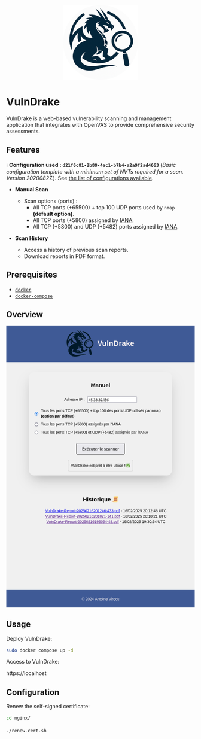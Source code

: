 <div align="center">
    <img src="assets/vulndrake-icon.png" alt="vulndrake-icon" width="200" height="200"/>
</div>

# VulnDrake

VulnDrake is a web-based vulnerability scanning and management application that integrates with OpenVAS to provide comprehensive security assessments.

## Features

ℹ️ **Configuration used : `d21f6c81-2b88-4ac1-b7b4-a2a9f2ad4663`** (*Basic configuration template with a minimum set of NVTs required for a scan. Version 20200827.*). See [the list of configurations available](https://github.com/greenbone/gvm-tools/blob/main/tests/scripts/get_scan_configs.xml).

- **Manual Scan**
    - Scan options (ports) :
        - All TCP ports (+65500) + top 100 UDP ports used by `nmap` **(default option)**.
        - All TCP ports (+5800) assigned by [IANA](https://www.iana.org).
        - All TCP (+5800) and UDP (+5482) ports assigned by [IANA](https://www.iana.org).

- **Scan History**
    - Access a history of previous scan reports.
    - Download reports in PDF format.

## Prerequisites

- [`docker`](https://docs.docker.com/engine/install/)
- [`docker-compose`](https://docs.docker.com/compose/install/linux/)

## Overview

![vulndrake](assets/vulndrake.png)

## Usage

Deploy VulnDrake:

```bash
sudo docker compose up -d
```

Access to VulnDrake:

https://localhost

## Configuration

Renew the self-signed certificate:

```bash
cd nginx/

./renew-cert.sh
```
